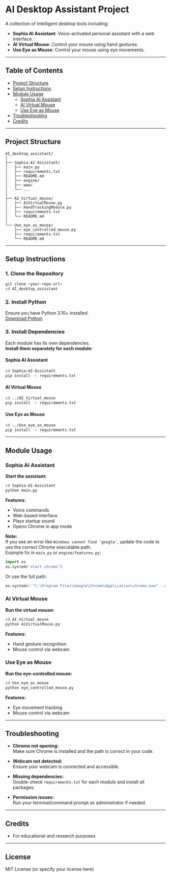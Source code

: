 # AI Desktop Assistant Project

A collection of intelligent desktop tools including:
- **Sophia AI Assistant**: Voice-activated personal assistant with a web interface.
- **AI Virtual Mouse**: Control your mouse using hand gestures.
- **Use Eye as Mouse**: Control your mouse using eye movements.

---

## Table of Contents

- [Project Structure](#project-structure)
- [Setup Instructions](#setup-instructions)
- [Module Usage](#module-usage)
  - [Sophia AI Assistant](#sophia-ai-assistant)
  - [AI Virtual Mouse](#ai-virtual-mouse)
  - [Use Eye as Mouse](#use-eye-as-mouse)
- [Troubleshooting](#troubleshooting)
- [Credits](#credits)

---

## Project Structure

```
AI_desktop_assistant/
│
├── Sophia-AI-Assistant/
│   ├── main.py
│   ├── requirements.txt
│   ├── README.md
│   ├── engine/
│   ├── www/
│   └── ...
│
├── AI_Virtual_mouse/
│   ├── AiVirtualMouse.py
│   ├── HandTrackingModule.py
│   ├── requirements.txt
│   └── README.md
│
└── Use_eye_as_mouse/
    ├── eye_controlled_mouse.py
    ├── requirements.txt
    └── README.md
```

---

## Setup Instructions

### 1. Clone the Repository

```sh
git clone <your-repo-url>
cd AI_desktop_assistant
```

### 2. Install Python

Ensure you have Python 3.10+ installed.  
[Download Python](https://www.python.org/downloads/)

### 3. Install Dependencies

Each module has its own dependencies.  
**Install them separately for each module:**

#### Sophia AI Assistant

```sh
cd Sophia-AI-Assistant
pip install -r requirements.txt
```

#### AI Virtual Mouse

```sh
cd ../AI_Virtual_mouse
pip install -r requirements.txt
```

#### Use Eye as Mouse

```sh
cd ../Use_eye_as_mouse
pip install -r requirements.txt
```

---

## Module Usage

### Sophia AI Assistant

**Start the assistant:**

```sh
cd Sophia-AI-Assistant
python main.py
```

**Features:**
- Voice commands
- Web-based interface
- Plays startup sound
- Opens Chrome in app mode

**Note:**  
If you see an error like `Windows cannot find 'google'`, update the code to use the correct Chrome executable path.  
Example fix in `main.py` or `engine/features.py`:
```python
import os
os.system('start chrome')
```
Or use the full path:
```python
os.system(r'"C:\Program Files\Google\Chrome\Application\chrome.exe" --app="file:///path/to/www/index.html"')
```

### AI Virtual Mouse

**Run the virtual mouse:**

```sh
cd AI_Virtual_mouse
python AiVirtualMouse.py
```

**Features:**
- Hand gesture recognition
- Mouse control via webcam

### Use Eye as Mouse

**Run the eye-controlled mouse:**

```sh
cd Use_eye_as_mouse
python eye_controlled_mouse.py
```

**Features:**
- Eye movement tracking
- Mouse control via webcam

---

## Troubleshooting

- **Chrome not opening:**  
  Make sure Chrome is installed and the path is correct in your code.

- **Webcam not detected:**  
  Ensure your webcam is connected and accessible.

- **Missing dependencies:**  
  Double-check `requirements.txt` for each module and install all packages.

- **Permission issues:**  
  Run your terminal/command prompt as administrator if needed.

---

## Credits

- For educational and research purposes

---

## License

MIT License (or specify your license here)